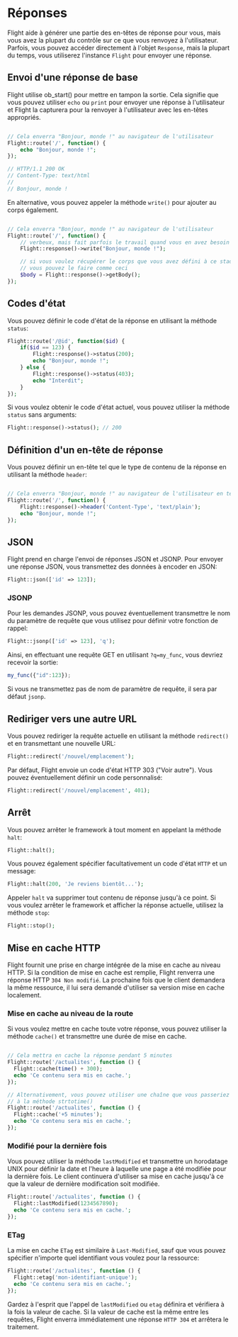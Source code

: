 # Réponses

Flight aide à générer une partie des en-têtes de réponse pour vous, mais vous avez la plupart du contrôle sur ce que vous renvoyez à l'utilisateur. Parfois, vous pouvez accéder directement à l'objet `Response`, mais la plupart du temps, vous utiliserez l'instance `Flight` pour envoyer une réponse.

## Envoi d'une réponse de base

Flight utilise ob_start() pour mettre en tampon la sortie. Cela signifie que vous pouvez utiliser `echo` ou `print` pour envoyer une réponse à l'utilisateur et Flight la capturera pour la renvoyer à l'utilisateur avec les en-têtes appropriés.

```php

// Cela enverra "Bonjour, monde !" au navigateur de l'utilisateur
Flight::route('/', function() {
	echo "Bonjour, monde !";
});

// HTTP/1.1 200 OK
// Content-Type: text/html
//
// Bonjour, monde !
```

En alternative, vous pouvez appeler la méthode `write()` pour ajouter au corps également.

```php

// Cela enverra "Bonjour, monde !" au navigateur de l'utilisateur
Flight::route('/', function() {
	// verbeux, mais fait parfois le travail quand vous en avez besoin
	Flight::response()->write("Bonjour, monde !");

	// si vous voulez récupérer le corps que vous avez défini à ce stade
	// vous pouvez le faire comme ceci
	$body = Flight::response()->getBody();
});
```

## Codes d'état

Vous pouvez définir le code d'état de la réponse en utilisant la méthode `status`:

```php
Flight::route('/@id', function($id) {
	if($id == 123) {
		Flight::response()->status(200);
		echo "Bonjour, monde !";
	} else {
		Flight::response()->status(403);
		echo "Interdit";
	}
});
```

Si vous voulez obtenir le code d'état actuel, vous pouvez utiliser la méthode `status` sans arguments:

```php
Flight::response()->status(); // 200
```

## Définition d'un en-tête de réponse

Vous pouvez définir un en-tête tel que le type de contenu de la réponse en utilisant la méthode `header`:

```php

// Cela enverra "Bonjour, monde !" au navigateur de l'utilisateur en texte brut
Flight::route('/', function() {
	Flight::response()->header('Content-Type', 'text/plain');
	echo "Bonjour, monde !";
});
```



## JSON

Flight prend en charge l'envoi de réponses JSON et JSONP. Pour envoyer une réponse JSON, vous
transmettez des données à encoder en JSON:

```php
Flight::json(['id' => 123]);
```

### JSONP

Pour les demandes JSONP, vous pouvez éventuellement transmettre le nom du paramètre de requête que vous utilisez
pour définir votre fonction de rappel:

```php
Flight::jsonp(['id' => 123], 'q');
```

Ainsi, en effectuant une requête GET en utilisant `?q=my_func`, vous devriez recevoir la sortie:

```javascript
my_func({"id":123});
```

Si vous ne transmettez pas de nom de paramètre de requête, il sera par défaut `jsonp`.

## Rediriger vers une autre URL

Vous pouvez rediriger la requête actuelle en utilisant la méthode `redirect()` et en transmettant
une nouvelle URL:

```php
Flight::redirect('/nouvel/emplacement');
```

Par défaut, Flight envoie un code d'état HTTP 303 ("Voir autre"). Vous pouvez éventuellement définir un
code personnalisé:

```php
Flight::redirect('/nouvel/emplacement', 401);
```

## Arrêt

Vous pouvez arrêter le framework à tout moment en appelant la méthode `halt`:

```php
Flight::halt();
```

Vous pouvez également spécifier facultativement un code d'état `HTTP` et un message:

```php
Flight::halt(200, 'Je reviens bientôt...');
```

Appeler `halt` va supprimer tout contenu de réponse jusqu'à ce point. Si vous voulez arrêter
le framework et afficher la réponse actuelle, utilisez la méthode `stop`:

```php
Flight::stop();
```

## Mise en cache HTTP

Flight fournit une prise en charge intégrée de la mise en cache au niveau HTTP. Si la condition de mise en cache
est remplie, Flight renverra une réponse HTTP `304 Non modifié`. La prochaine fois que
le client demandera la même ressource, il lui sera demandé d'utiliser sa version mise en cache localement.

### Mise en cache au niveau de la route

Si vous voulez mettre en cache toute votre réponse, vous pouvez utiliser la méthode `cache()` et transmettre une durée de mise en cache.

```php

// Cela mettra en cache la réponse pendant 5 minutes
Flight::route('/actualites', function () {
  Flight::cache(time() + 300);
  echo 'Ce contenu sera mis en cache.';
});

// Alternativement, vous pouvez utiliser une chaîne que vous passeriez
// à la méthode strtotime()
Flight::route('/actualites', function () {
  Flight::cache('+5 minutes');
  echo 'Ce contenu sera mis en cache.';
});
```

### Modifié pour la dernière fois

Vous pouvez utiliser la méthode `lastModified` et transmettre un horodatage UNIX pour définir la date
et l'heure à laquelle une page a été modifiée pour la dernière fois. Le client continuera d'utiliser sa mise en cache jusqu'à
ce que la valeur de dernière modification soit modifiée.

```php
Flight::route('/actualites', function () {
  Flight::lastModified(1234567890);
  echo 'Ce contenu sera mis en cache.';
});
```

### ETag

La mise en cache `ETag` est similaire à `Last-Modified`, sauf que vous pouvez spécifier n'importe quel identifiant
vous voulez pour la ressource:

```php
Flight::route('/actualites', function () {
  Flight::etag('mon-identifiant-unique');
  echo 'Ce contenu sera mis en cache.';
});
```

Gardez à l'esprit que l'appel de `lastModified` ou `etag` définira et vérifiera à la fois la valeur de cache. Si la valeur de cache est la même entre les requêtes, Flight enverra immédiatement
une réponse `HTTP 304` et arrêtera le traitement.